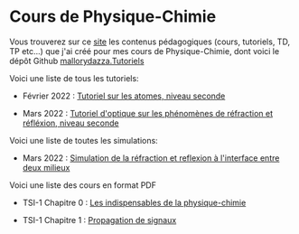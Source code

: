 # Cours de Physique-Chimie

Vous trouverez sur ce [site](https://mallorydazza.github.io/Tutoriels/) les contenus pédagogiques (cours, tutoriels, TD, TP etc...) que j'ai créé pour mes cours de Physique-Chimie, dont voici le dépôt Github [mallorydazza.Tutoriels](https://github.com/MalloryDazza/Tutoriels/)

Voici une liste de tous les tutoriels:

- Février 2022 : [Tutoriel sur les atomes, niveau seconde](https://mallorydazza.github.io/Tutoriels/Tutoriel_Atomistique.html#1)

- Mars 2022 : [Tutoriel d'optique sur les phénomènes de réfraction et réfléxion, niveau seconde](https://mallorydazza.github.io/Tutoriels/Tutoriel_RefractionReflexion.html#1)

Voici une liste de toutes les simulations: 

- Mars 2022 : [Simulation de la réfraction et reflexion à l'interface entre deux milieux](https://mallorydazza.github.io/Tutoriels/p5test.html)

Voici une liste des cours en format PDF 

- TSI-1 Chapitre 0 : [Les indispensables de la physique-chimie](https://github.com/MalloryDazza/Tutoriels/blob/main/TSI-1%20Chapitre%200.pdf)

- TSI-1 Chapitre 1 : [Propagation de signaux](https://github.com/MalloryDazza/Tutoriels/blob/main/TSI-1%20Chapitre%201.pdf)
